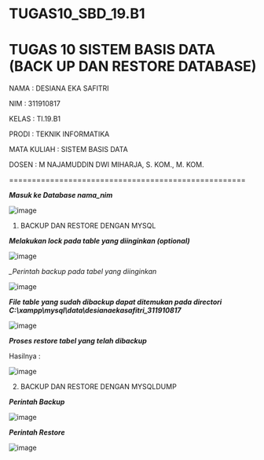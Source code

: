 # TUGAS10_SBD_19.B1
TUGAS 10 SISTEM BASIS DATA (BACK UP DAN RESTORE DATABASE)
===========================================================

NAMA : DESIANA EKA SAFITRI

NIM  : 311910817

KELAS : TI.19.B1

PRODI : TEKNIK INFORMATIKA

MATA KULIAH : SISTEM BASIS DATA

DOSEN : M NAJAMUDDIN DWI MIHARJA, S. KOM., M. KOM.

====================================================

*__Masuk ke Database nama_nim__*

![image](https://user-images.githubusercontent.com/81596251/124399484-ff431380-dd45-11eb-9d27-3d2155ca8a89.png)

1. BACKUP DAN RESTORE DENGAN MYSQL

*__Melakukan lock pada table yang diinginkan (optional)__*

![image](https://user-images.githubusercontent.com/81596251/124399597-81333c80-dd46-11eb-8d17-45dfd1c4d770.png)

*__Perintah backup pada tabel yang diinginkan_*

![image](https://user-images.githubusercontent.com/81596251/124399608-9dcf7480-dd46-11eb-8672-2e43dc5ceb90.png)

*__File table yang sudah dibackup dapat ditemukan pada directori C:\xampp\mysql\data\desianaekasafitri_311910817__*

![image](https://user-images.githubusercontent.com/81596251/124399632-dec78900-dd46-11eb-969d-8351e6f9e2f0.png)

*__Proses restore tabel yang telah dibackup__*

Hasilnya :

![image](https://user-images.githubusercontent.com/81596251/124399728-89d84280-dd47-11eb-838f-3dfdd8a0335d.png)

2. BACKUP DAN RESTORE DENGAN MYSQLDUMP

*__Perintah Backup__*

![image](https://user-images.githubusercontent.com/81596251/124400201-e8eb8680-dd4a-11eb-8ed7-49712c0de4f3.png)

*__Perintah Restore__*

![image](https://user-images.githubusercontent.com/81596251/124400226-1801f800-dd4b-11eb-9343-4700f090da0c.png)




